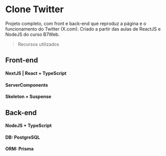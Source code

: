 # Clone Twitter
Projeto completo, com front e back-end que reproduz a página e o funcionamento do Twitter (X.com). Criado a partir das aulas de ReactJS e NodeJS do curso B7Web.

> Recursos utilizados  
## Front-end  
#### NextJS | React + TypeScript  
#### ServerComponents  
#### Skeleton + Suspense  

## Back-end  
#### NodeJS + TypeScript  
#### DB: PostgreSQL  
#### ORM: Prisma  
